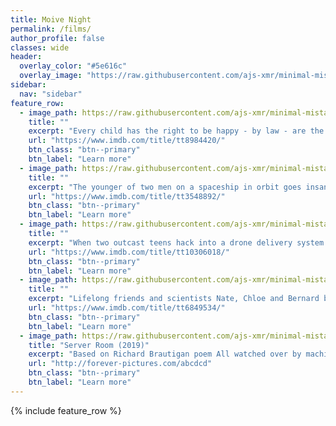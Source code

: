 ```yaml
---
title: Moive Night
permalink: /films/
author_profile: false
classes: wide
header:
  overlay_color: "#5e616c"
  overlay_image: "https://raw.githubusercontent.com/ajs-xmr/minimal-mistakes/master/assets/images/berlin-banner.jpg"
sidebar:
  nav: "sidebar"
feature_row:
  - image_path: https://raw.githubusercontent.com/ajs-xmr/minimal-mistakes/master/assets/images/regulation.jpg
    title: ""
    excerpt: "Every child has the right to be happy - by law - are the words of a future social worker, forcing a happy patch/micro doser on a girl, living isolated with her mom."
    url: "https://www.imdb.com/title/tt8984420/"
    btn_class: "btn--primary"
    btn_label: "Learn more"
  - image_path: https://raw.githubusercontent.com/ajs-xmr/minimal-mistakes/master/assets/images/orbit.jpg
    title: ""
    excerpt: "The younger of two men on a spaceship in orbit goes insane, obsessed with the older man's white eyeball and awaits opportunity to take it."
    url: "https://www.imdb.com/title/tt3548892/"
    btn_class: "btn--primary"
    btn_label: "Learn more"
  - image_path: https://raw.githubusercontent.com/ajs-xmr/minimal-mistakes/master/assets/images/skywatch.jpg
    title: ""
    excerpt: "When two outcast teens hack into a drone delivery system to pull a prank on the girl next door, they accidentally redirect a critical shipment and find themselves entangled in a life-and-death political conspiracy."
    url: "https://www.imdb.com/title/tt10306018/"
    btn_class: "btn--primary"
    btn_label: "Learn more"
  - image_path: https://raw.githubusercontent.com/ajs-xmr/minimal-mistakes/master/assets/images/watchr-room.jpg
    title: ""
    excerpt: "Lifelong friends and scientists Nate, Chloe and Bernard believe they are safely creating A.I. within virtual reality, until their creation, Kate, learns it's at risk of being shut down."
    url: "https://www.imdb.com/title/tt6849534/"
    btn_class: "btn--primary"
    btn_label: "Learn more"
  - image_path: https://raw.githubusercontent.com/ajs-xmr/minimal-mistakes/master/assets/images/server-room.jpg
    title: "Server Room (2019)"
    excerpt: "Based on Richard Brautigan poem All watched over by machines of loving grace, 1967. Dystopia is no longer tomorrow. It is here, now and today. Entropy is real and will never stop."
    url: "http://forever-pictures.com/abcdcd"
    btn_class: "btn--primary"
    btn_label: "Learn more"
---
```


{% include feature_row %}
